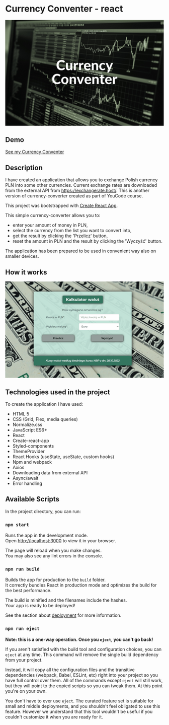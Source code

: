 # Currency Conventer - react
![Currency-conventer-react](https://raw.githubusercontent.com/justynaboesche/Currency-conventer-react/main/public/images/share.png) 
## Demo
[See my Currency Conventer](https://justynaboesche.github.io/Currency-conventer-react/)
## Description
I have created an application that allows you to exchange Polish currency PLN into some other currencies. Current exchange rates are downloaded from the external API from https://exchangerate.host/. This is another version of currency-converter created as part of YouCode course.

This project was bootstrapped with [Create React App](https://github.com/facebook/create-react-app).

This simple currency-converter allows you to:
- enter your amount of money in PLN,
- select the currency from the list you want to convert into,
- get the result by clicking the 'Przelicz' button,
- reset the amount in PLN and the result by clicking the 'Wyczyść' button. 

The application has been prepared to be used in convenient way also on smaller devices.
## How it works

![Currency-conventer-react GIF](public/images/demo.gif)

## Technologies used in the project
To create the application I have used:
- HTML 5
- CSS (Grid, Flex, media queries)
- Normalize.css
- JavaScript ES6+
- React
- Create-react-app
- Styled-components
- ThemeProvider
- React Hooks (useState, useState, custom hooks)
- Npm and webpack
- Axios
- Downloading data from external API
- Async/await
- Error handling


## Available Scripts

In the project directory, you can run:

### `npm start`

Runs the app in the development mode.\
Open [http://localhost:3000](http://localhost:3000) to view it in your browser.

The page will reload when you make changes.\
You may also see any lint errors in the console.

### `npm run build`

Builds the app for production to the `build` folder.\
It correctly bundles React in production mode and optimizes the build for the best performance.

The build is minified and the filenames include the hashes.\
Your app is ready to be deployed!

See the section about [deployment](https://facebook.github.io/create-react-app/docs/deployment) for more information.

### `npm run eject`

**Note: this is a one-way operation. Once you `eject`, you can't go back!**

If you aren't satisfied with the build tool and configuration choices, you can `eject` at any time. This command will remove the single build dependency from your project.

Instead, it will copy all the configuration files and the transitive dependencies (webpack, Babel, ESLint, etc) right into your project so you have full control over them. All of the commands except `eject` will still work, but they will point to the copied scripts so you can tweak them. At this point you're on your own.

You don't have to ever use `eject`. The curated feature set is suitable for small and middle deployments, and you shouldn't feel obligated to use this feature. However we understand that this tool wouldn't be useful if you couldn't customize it when you are ready for it.

